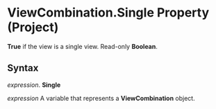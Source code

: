 
# ViewCombination.Single Property (Project)

 **True** if the view is a single view. Read-only **Boolean**.


## Syntax

 _expression_. **Single**

 _expression_ A variable that represents a **ViewCombination** object.


